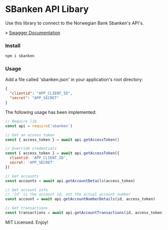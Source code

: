 # SBanken API Libary

Use this library to connect to the Norwegian Bank Sbanken's API's.

&raquo; [Swagger Documentation](https://publicapi.sbanken.no/openapi/apibeta/index.html?urls.primaryName=API%20Beta%20V2)

### Install

```sh
npm i sbanken
```

### Usage

Add a file called 'sbanken.json' in your application's root directory:
```json
{
  "clientid": "APP_CLIENT_ID",
  "secret": "APP_SECRET"
}
```

The following usage has been implemented:

```js
// Require lib
const api = require('sbanken')

// Get an access token
const { access_token } = await api.getAccessToken()

// Override credentials
const { access_token } = await api.getAccessToken({
  clientid: 'APP_CLIENT_ID',
  secret: 'APP_SECRET'
})

// Get accounts
const accounts = await api.getAccountDetails(access_token)

// Get account info
// 'id' is the account id, not the actual account number
const account = await api.getAccountNumberDetails(id, access_token)

// Get transactions
const transactions = await api.getAccountTransactions(id, access_token)
```

MIT Licensed. Enjoy!
